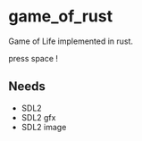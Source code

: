# game_of_rust
Game of Life implemented in rust.

press space !


## Needs

- SDL2
- SDL2 gfx
- SDL2 image
